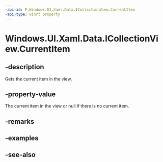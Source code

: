 ```yaml
---
-api-id: P:Windows.UI.Xaml.Data.ICollectionView.CurrentItem
-api-type: winrt property
---
```


<!-- Property syntax
public object CurrentItem { get; }
-->

# Windows.UI.Xaml.Data.ICollectionView.CurrentItem

## -description
Gets the current item in the view.



## -property-value
The current item in the view or null if there is no current item.

## -remarks

## -examples

## -see-also

